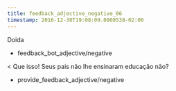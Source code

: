 ```yaml
---
title: feedback_adjective_negative_06
timestamp: 2016-12-30T19:08:09.0908538-02:00
---
```


Doida
* feedback_bot_adjective/negative

< Que isso! Seus pais não lhe ensinaram educação não?
* provide_feedback_adjective/negative